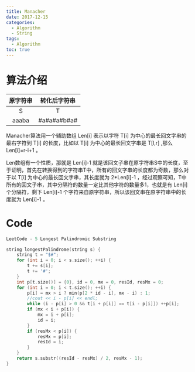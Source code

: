```yaml
---
title: Manacher
date: 2017-12-15
categories:
  - Algorithm
  - String
tags: 
  - Algorithm
toc: true
---
```


# 算法介绍

| 原字符串 | 转化后字符串 |
| :------: | :----------: |
|    S     |      T       |
|  aaaba   | #a#a#a#b#a#  |
<!-- more -->
Manacher算法用一个辅助数组 Len[i] 表示以字符 T[i] 为中心的最长回文字串的最右字符到 T[i] 的长度，比如以 T[i] 为中心的最长回文字串是 T[l,r] ,那么 Len[i]=r-i+1 。

Len数组有一个性质，那就是 Len[i]-1 就是该回文子串在原字符串S中的长度，至于证明，首先在转换得到的字符串T中，所有的回文字串的长度都为奇数，那么对于以 T[i] 为中心的最长回文字串，其长度就为 2*Len[i]-1 ，经过观察可知，T中所有的回文子串，其中分隔符的数量一定比其他字符的数量多1，也就是有 Len[i] 个分隔符，剩下 Len[i]-1 个字符来自原字符串，所以该回文串在原字符串中的长度就为 Len[i]-1 。



# Code
```c++
LeetCode - 5 Longest Palindromic Substring

string longestPalindrome(string s) {
	string t = "$#";
	for (int i = 0; i < s.size(); ++i) {
		t += s[i];
		t += '#';
	}
	int p[t.size()] = {0}, id = 0, mx = 0, resId, resMx = 0;
	for (int i = 0; i < t.size(); ++i) {
		p[i] = mx > i ? min(p[2 * id - i], mx - i) : 1;
		//cout << i - p[i] << endl;
		while (i - p[i] > 0 && t[i + p[i]] == t[i - p[i]]) ++p[i];
		if (mx < i + p[i]) {
			mx = i + p[i];
			id = i;
		}
		if (resMx < p[i]) {
			resMx = p[i];
			resId = i;
		}
	}
	return s.substr((resId - resMx) / 2, resMx - 1);
}
```